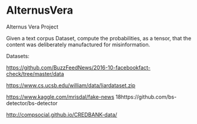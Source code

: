# AlternusVera
Alternus Vera Project

Given a text corpus Dataset, compute the probabilities, as a tensor, that the content was deliberately manufactured for misinformation.

Datasets:

https://github.com/BuzzFeedNews/2016-10-facebookfact-check/tree/master/data 

https://www.cs.ucsb.edu/william/data/liardataset.zip 

https://www.kaggle.com/mrisdal/fake-news 18https://github.com/bs-detector/bs-detector 

http://compsocial.github.io/CREDBANK-data/



